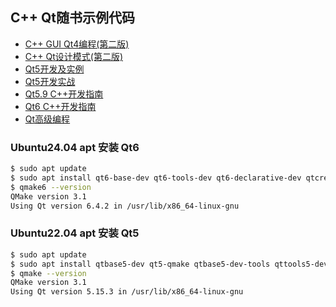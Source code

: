 ## C++ Qt随书示例代码

- [C++ GUI Qt4编程(第二版)](Cpp.GUI.Programming.with.Qt4)
- [C++ Qt设计模式(第二版)](Design.Patterns.in.Cpp.with.Qt)
- [Qt5开发及实例](Qt5.Development.And.Example)
- [Qt5开发实战](Qt5.Programming.Guide)
- [Qt5.9 C++开发指南](Qt5_9.Cpp.Developing.Guide)
- [Qt6 C++开发指南](Qt6.Cpp.Developing.Guide)
- [Qt高级编程](Advanced.Qt.Programming)

### Ubuntu24.04 apt 安装 Qt6

```bash
$ sudo apt update
$ sudo apt install qt6-base-dev qt6-tools-dev qt6-declarative-dev qtcreator
$ qmake6 --version
QMake version 3.1
Using Qt version 6.4.2 in /usr/lib/x86_64-linux-gnu
```

### Ubuntu22.04 apt 安装 Qt5

```bash
$ sudo apt update
$ sudo apt install qtbase5-dev qt5-qmake qtbase5-dev-tools qttools5-dev-tools
$ qmake --version
QMake version 3.1
Using Qt version 5.15.3 in /usr/lib/x86_64-linux-gnu
```
